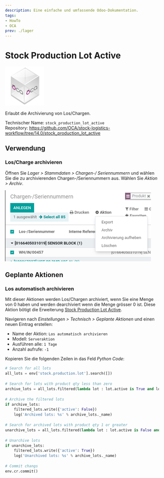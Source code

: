 ```yaml
---
description: Eine einfache und umfassende Odoo-Dokumentation.
tags:
- HowTo
- OCA
prev: ./lager
---
```

# Stock Production Lot Active
![icon_oca_app](assets/icon_oca_app.png)

Erlaubt die Archivierung von Los/Chargen.

Technischer Name: `stock_production_lot_active`\
Repository: <https://github.com/OCA/stock-logistics-workflow/tree/14.0/stock_production_lot_active>

## Verwendung

### Los/Charge archivieren

Öffnen Sie *Lager > Stammdaten > Chargen-/ Seriennummern* und wählen Sie die zu archivierenden Chargen-/Seriennummern aus.
Wählen Sie *Aktion > Archiv*.

![](assets/Stock%20Production%20Lot%20Active%20Aktion.png)

## Geplante Aktionen

### Los automatisch archivieren

Mit dieser Aktionen werden Los/Chargen archiviert, wenn Sie eine Menge von 0 haben und werden dearchiviert wenn die Menge grösser 0 ist. Diese Aktion bötigt die Erweiterung [Stock Production Lot Active](Stock%20Production%20Lot%20Active.md).

Navigeren nach *Einstellungen > Technisch > Geplante Aktionen* und einen neuen Eintrag erstellen:

* Name der Aktion: `Los automatisch archivieren`
* Modell: `Serveraktion`
* Ausführen alle: `1 Tage`
* Anzahl aufrufe: `-1`

Kopieren Sie die folgenden Zeilen in das Feld *Python Code*:

```python
# Search for all lots
all_lots = env['stock.production.lot'].search([])

# Search for lots with product qty less than zero
archive_lots = all_lots.filtered(lambda lot : lot.active is True and lot.product_qty < 0.0)

# Archive the filtered lots
if archive_lots:
    filtered_lots.write({'active': False})
    log('Archived lots: %s' % archive_lots._name)

# Search for archived lots with product qty 1 or greater
unarchive_lots = all_lots.filtered(lambda lot : lot.active is False and lot.product_qty > 0.0)

# Unarchive lots
if unarchive_lots:
    filtered_lots.write({'active': True})
    log('Unarchived lots: %s' % archive_lots._name)

# Commit changs
env.cr.commit()
```